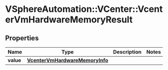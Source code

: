 # VSphereAutomation::VCenter::VcenterVmHardwareMemoryResult

## Properties
Name | Type | Description | Notes
------------ | ------------- | ------------- | -------------
**value** | [**VcenterVmHardwareMemoryInfo**](VcenterVmHardwareMemoryInfo.md) |  | 


